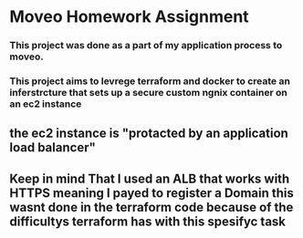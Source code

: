 # Moveo Homework Assignment 

### This project was done as a part of my application process to moveo.
### This project aims to levrege terraform and docker to create an inferstrcture that sets up a secure custom ngnix container on an ec2 instance 

## the ec2 instance is "protacted by an application load balancer" 
## Keep in mind That I used an ALB that works with HTTPS meaning I payed to register a Domain this wasnt done in the terraform code because of the difficultys terraform has with this spesifyc task
